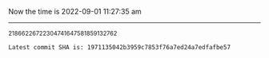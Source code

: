 Now the time is 2022-09-01 11:27:35 am

---

<small>21866226722304741647581859132762</small>

```txt
Latest commit SHA is: 1971135042b3959c7853f76a7ed24a7edfafbe57
```
